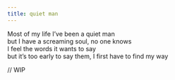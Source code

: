 ```yaml
---
title: quiet man
---
```


Most of my life I’ve been a quiet man <br>
but I have a screaming soul, no one knows <br>
I feel the words it wants to say <br> 
but it’s too early to say them, I first have to find my way <br>

// WIP 
